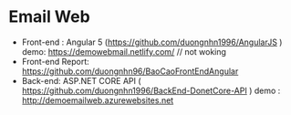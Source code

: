 # Email Web
- Front-end :  Angular 5 (https://github.com/duongnhn1996/AngularJS ) demo: https://demowebmail.netlify.com/ // not woking
- Front-end Report: https://github.com/duongnhn96/BaoCaoFrontEndAngular
- Back-end: ASP.NET CORE API ( https://github.com/duongnhn1996/BackEnd-DonetCore-API )  demo : http://demoemailweb.azurewebsites.net
